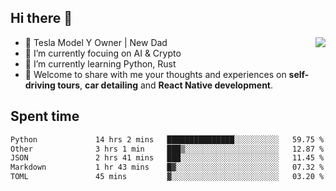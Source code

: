 ## Hi there 👋
<img align="right" src="https://github-readme-stats.vercel.app/api?username=ljunb&show_icons=true&icon_color=CE1D2D&text_color=718096&bg_color=00000000&hide_title=true&hide_border=true" />

- 🚗 Tesla Model Y Owner | New Dad
- 🔭 I’m currently focuing on AI & Crypto
- 🌱 I’m currently learning Python, Rust
- 💬 Welcome to share with me your thoughts and experiences on **self-driving tours**, **car detailing** and **React Native development**.




## Spent time
<!--START_SECTION:waka-->

```txt
Python             14 hrs 2 mins   ███████████████░░░░░░░░░░   59.75 %
Other              3 hrs 1 min     ███▒░░░░░░░░░░░░░░░░░░░░░   12.87 %
JSON               2 hrs 41 mins   ███░░░░░░░░░░░░░░░░░░░░░░   11.45 %
Markdown           1 hr 43 mins    █▓░░░░░░░░░░░░░░░░░░░░░░░   07.32 %
TOML               45 mins         ▓░░░░░░░░░░░░░░░░░░░░░░░░   03.20 %
```

<!--END_SECTION:waka-->
